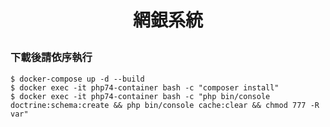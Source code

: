 # <p align="center">網銀系統</p>


### 下載後請依序執行
    $ docker-compose up -d --build
    $ docker exec -it php74-container bash -c "composer install"
    $ docker exec -it php74-container bash -c "php bin/console doctrine:schema:create && php bin/console cache:clear && chmod 777 -R var"
